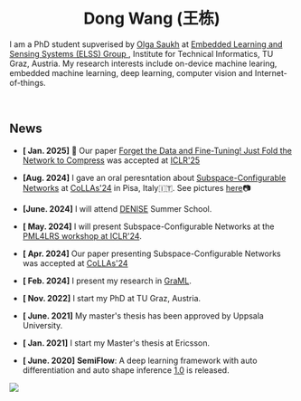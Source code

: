 
<!--
Badges from 
- https://github.com/alexandresanlim/Badges4-README.md-Profile
- https://shields.io/
inspired by 
- https://github.com/zhouyangit/zhouyangit
- https://github.com/journey-ad/journey-ad
-->
<div align="center"> <h1>Dong Wang (王栋)</h1></div> 


I am a PhD student supverised by [Olga Saukh](http://www.olgasaukh.com/) at [Embedded Learning and Sensing Systems (ELSS) Group  ](https://www.tugraz.at/en/arbeitsgruppen/iti-teams/embedded-learning-and-sensing-systems/team-contact), Institute for Technical Informatics, TU Graz, Austria. My research interests include on-device machine learing, embedded machine learning, deep learning, computer vision and Internet-of-things.

<div align="center">
<a href="https://scholar.google.com/citations?user=ywFx8dgAAAAJ&hl=en" target="_blank"><img src="https://img.shields.io/badge/Goole_Scholar-4285F4?style=for-the-badge&logo=googlescholar&logoColor=white" alt=""></a>
<a href="https://github.com/nanguoyu" target="_blank"><img src="https://img.shields.io/badge/GitHub-100000?style=for-the-badge&logo=github&logoColor=white" alt=""></a>
<a href="mailto:dongwang@wangdongdong.wang" target="_blank"><img src="https://img.shields.io/badge/Email-25D366?style=for-the-badge&logo=gmail&logoColor=white" alt=""></a>
<a href="https://www.linkedin.com/in/dongwangWilliam" target="_blank"><img src="https://img.shields.io/badge/LinkedIn-0077B5?style=for-the-badge&logo=linkedin&logoColor=white" alt=""></a>
<a href="https://wangdongdong.wang/" target="_blank"><img src="https://img.shields.io/badge/Homepage-4A154B?style=for-the-badge&logo=Homepage&logoColor=white" alt=""></a>
<a href="https://www.nanguoyu.com/" target="_blank"><img src="https://img.shields.io/badge/Chinese_Blog-D14836?style=for-the-badge&logo=wordpress&logoColor=white" alt=""></a>
</div>

## News
- **[ Jan. 2025]** 🚀 Our paper [Forget the Data and Fine-Tuning! Just Fold the Network to Compress](https://wangdongdong.wang/publication/modelfolding/) was accepted at [ICLR'25](https://iclr.cc/Conferences/2025) <a href="https://wangdongdong.wang/publication/modelfolding" target="_blank"><img src="https://img.shields.io/badge/paper_web-100000?style=flat&logo=markdown&logoColor=white" alt=""></a> <a href="https://github.com/nanguoyu/model-folding-universal" target="_blank"><img src="https://img.shields.io/badge/github-100000?style=flat&logo=github&logoColor=white" alt=""></a>
- **[Aug. 2024]** I gave an oral peresntation about [Subspace-Configurable Networks](https://wangdongdong.wang/publication/scn/) at [CoLLAs'24](https://lifelong-ml.cc/) in Pisa, Italy🇮🇹. See pictures [here](https://x.com/DongWan06935465/status/1818391420820234523)📷

- **[June. 2024]** I will attend [DENISE](https://www.fh-joanneum.at/veranstaltung/denise-summer-school/) Summer School.

- **[ May. 2024]** I will present Subspace-Configurable Networks at the [PML4LRS workshop at ICLR'24](https://pml4dc.github.io/iclr2024/).

- **[ Apr. 2024]** Our paper presenting Subspace-Configurable Networks was accepted at [CoLLAs'24](https://lifelong-ml.cc/) <a href="https://arxiv.org/abs/2305.13536" target="_blank"><img src="https://img.shields.io/badge/arxiv-100000?style=flat&logo=arxiv&logoColor=white" alt=""></a> <a href="https://github.com/osaukh/subspace-configurable-networks" target="_blank"><img src="https://img.shields.io/badge/github-100000?style=flat&logo=github&logoColor=white" alt=""></a> <a href="https://wangdongdong.wang/publication/scn/" target="_blank"><img src="https://img.shields.io/badge/paper_web-100000?style=flat&logo=markdown&logoColor=white" alt=""></a>

- **[ Feb. 2024]** I present my research in [GraML](https://www.tugraz.at/en/research/research-at-tu-graz/research-centers/graz-center-for-machine-learning).

- **[ Nov. 2022]** I start my PhD at TU Graz, Austria.

- **[ June. 2021]** My master's thesis has been approved by Uppsala University. <a href="http://urn.kb.se/resolve?urn=urn:nbn:se:uu:diva-446379" target="_blank"><img src="https://img.shields.io/badge/PDF-100000?style=flat&logo=adobeacrobatreader&logoColor=white" alt=""></a>

- **[ Jan. 2021]** I start my Master's thesis at Ericsson.

- **[ June. 2020]** **SemiFlow**: A deep learning framework with auto differentiation and auto shape inference [1.0](https://github.com/nanguoyu/SemiFlow) is released.



![](https://visitor-badge.laobi.icu/badge?page_id=nanguoyu-ad.readme)
